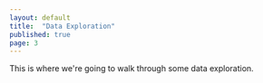 ```yaml
---
layout: default
title:  "Data Exploration"
published: true
page: 3
---
```


This is where we're going to walk through some data exploration.